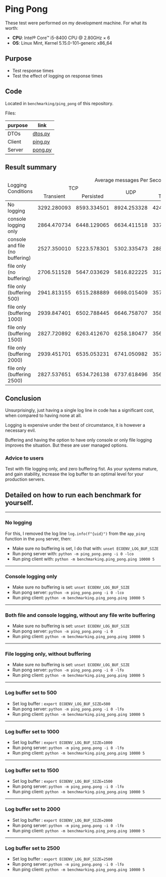 # Ping Pong

These test were performed on my development machine. For what its worth:

- **CPU**: Intel® Core™ i5-8400 CPU @ 2.80GHz × 6
- **OS**: Linux Mint, Kernel 5.15.0-101-generic x86_64

## Purpose 
- Test response times
- Test the effect of logging on response times

## Code
Located in `benchmarking/ping_pong` of this repository.

Files:

| purpose | link                                            |
|---------|-------------------------------------------------|
| DTOs    | [dtos.py](../../benchmarking/ping_pong/dtos.py) |
| Client  | [ping.py](../../benchmarking/ping_pong/ping.py) |
| Server  | [pong.py](../../benchmarking/ping_pong/pong.py) |

## Result summary

<table>
<thead>
<tr>
    <td rowspan="3">Logging Conditions</td>
    <td colspan="5" style="text-align:center;">Average messages Per Second</td>
</tr>
<tr>
    <td style="text-align:center;" colspan="2">TCP</td>
    <td style="text-align:center;" rowspan="2">UDP</td>
    <td style="text-align:center;" colspan="2">UDS</td>
</tr>
<tr>
    <td style="text-align:center;">Transient</td>
    <td style="text-align:center;">Persisted</td>
    <td style="text-align:center;">Transient</td>
    <td style="text-align:center;">Persisted</td>
</tr>
</thead>
<tbody>
<tr><td>No logging                     </td> <td> 3292.280093 </td> <td> 8593.334501 </td> <td> 8924.253328 </td> <td> 4245.500628 </td> <td> 9722.022167 </td> </tr>
<tr><td>console logging only           </td> <td> 2864.470734 </td> <td> 6448.129065 </td> <td> 6634.411518 </td> <td> 3379.348335 </td> <td> 7126.949054 </td> </tr>
<tr><td>console and file (no buffering)</td> <td> 2527.350010 </td> <td> 5223.578301 </td> <td> 5302.335473 </td> <td> 2884.056522 </td> <td> 5639.020187 </td> </tr>
<tr><td>file only (no buffering)       </td> <td> 2706.511528 </td> <td> 5647.033629 </td> <td> 5816.822225 </td> <td> 3126.526107 </td> <td> 6214.911204 </td> </tr>
<tr><td>file only (buffering 500)      </td> <td> 2941.813155 </td> <td> 6515.288889 </td> <td> 6698.015409 </td> <td> 3570.469934 </td> <td> 7064.599933 </td> </tr>
<tr><td>file only (buffering 1000)     </td> <td> 2939.847401 </td> <td> 6502.788445 </td> <td> 6646.758707 </td> <td> 3584.932382 </td> <td> 7131.265217 </td> </tr>
<tr><td>file only (buffering 1500)     </td> <td> 2827.720892 </td> <td> 6263.412670 </td> <td> 6258.180477 </td> <td> 3561.896277 </td> <td> 7099.615760 </td> </tr>
<tr><td>file only (buffering 2000)     </td> <td> 2939.451701 </td> <td> 6535.053231 </td> <td> 6741.050982 </td> <td> 3576.607269 </td> <td> 7112.602463 </td> </tr>
<tr><td>file only (buffering 2500)     </td> <td> 2827.537651 </td> <td> 6534.726138 </td> <td> 6737.618496 </td> <td> 3562.466431 </td> <td> 7117.847145 </td> </tr>
</tbody>
</table>

## Conclusion

Unsurprisingly, just having a single log line in code has a significant cost,
when compared to having none at all. 

Logging is expensive under the best of circumstance, it is however a necessary
evil.

Buffering and having the option to have only console or only file logging
improves the situation. But these are user managed options.

### Advice to users

Test with file logging only, and zero buffering fist. As your systems mature,
and gain stability, increase the log buffer to an optimal level for your
production servers.

## Detailed on how to run each benchmark for yourself.

---
### No logging

For this, I removed the log line `log.info(f"{uid}")` from the
`app_ping` function in the `pong` server, then:

- Make sure no buffering is set, I do that with: `unset ECOENV_LOG_BUF_SIZE`
- Run pong server with: `python -m ping_pong.pong -i 0 -lco`
- Run ping client with: `python -m benchmarking.ping_pong.ping 10000 5`

---
### Console logging only
- Make sure no buffering is set: `unset ECOENV_LOG_BUF_SIZE`
- Run pong server: `python -m ping_pong.pong -i 0 -lco`
- Run ping client: `python -m benchmarking.ping_pong.ping 10000 5`

---
### Both file and console logging, without any file write buffering

- Make sure no buffering is set: `unset ECOENV_LOG_BUF_SIZE`
- Run pong server: `python -m ping_pong.pong -i 0`
- Run ping client: `python -m benchmarking.ping_pong.ping 10000 5`

---
### File logging only, without buffering

- Make sure no buffering is set: `unset ECOENV_LOG_BUF_SIZE`
- Run pong server: `python -m ping_pong.pong -i 0 -lfo`
- Run ping client: `python -m benchmarking.ping_pong.ping 10000 5`

---
### Log buffer set to 500
- Set log buffer : `export ECOENV_LOG_BUF_SIZE=500`
- Run pong server: `python -m ping_pong.pong -i 0 -lfo`
- Run ping client: `python -m benchmarking.ping_pong.ping 10000 5`

---
### Log buffer set to 1000
- Set log buffer : `export ECOENV_LOG_BUF_SIZE=1000`
- Run pong server: `python -m ping_pong.pong -i 0 -lfo`
- Run ping client: `python -m benchmarking.ping_pong.ping 10000 5`

---
### Log buffer set to 1500
- Set log buffer : `export ECOENV_LOG_BUF_SIZE=1500`
- Run pong server: `python -m ping_pong.pong -i 0 -lfo`
- Run ping client: `python -m benchmarking.ping_pong.ping 10000 5`

---
### Log buffer set to 2000
- Set log buffer : `export ECOENV_LOG_BUF_SIZE=2000`
- Run pong server: `python -m ping_pong.pong -i 0 -lfo`
- Run ping client: `python -m benchmarking.ping_pong.ping 10000 5`

---
### Log buffer set to 2500
- Set log buffer : `export ECOENV_LOG_BUF_SIZE=2500`
- Run pong server: `python -m ping_pong.pong -i 0 -lfo`
- Run ping client: `python -m benchmarking.ping_pong.ping 10000 5`
